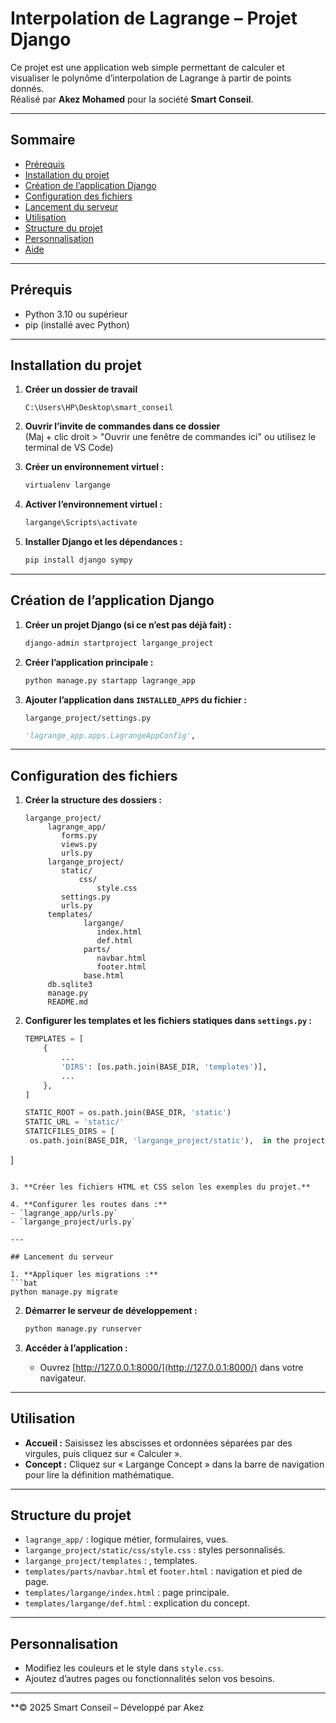 # Interpolation de Lagrange – Projet Django

Ce projet est une application web simple permettant de calculer et visualiser le polynôme d’interpolation de Lagrange à partir de points donnés.  
Réalisé par **Akez Mohamed** pour la société **Smart Conseil**.

---

## Sommaire

- [Prérequis](#prérequis)
- [Installation du projet](#installation-du-projet)
- [Création de l’application Django](#création-de-lapplication-django)
- [Configuration des fichiers](#configuration-des-fichiers)
- [Lancement du serveur](#lancement-du-serveur)
- [Utilisation](#utilisation)
- [Structure du projet](#structure-du-projet)
- [Personnalisation](#personnalisation)
- [Aide](#aide)

---

## Prérequis

- Python 3.10 ou supérieur
- pip (installé avec Python)

---

## Installation du projet

1. **Créer un dossier de travail**  
     
   `C:\Users\HP\Desktop\smart_conseil`

2. **Ouvrir l’invite de commandes dans ce dossier**  
   (Maj + clic droit > "Ouvrir une fenêtre de commandes ici" ou utilisez le terminal de VS Code)

3. **Créer un environnement virtuel :**
   ```bat
   virtualenv largange
   ```

4. **Activer l’environnement virtuel :**
   ```bat
   largange\Scripts\activate
   ```

5. **Installer Django et les dépendances :**
   ```bat
   pip install django sympy
   ```

---

## Création de l’application Django

1. **Créer un projet Django (si ce n’est pas déjà fait) :**
   ```bat
   django-admin startproject largange_project
   ```

2. **Créer l’application principale :**
   ```bat
   python manage.py startapp lagrange_app
   ```

3. **Ajouter l’application dans `INSTALLED_APPS` du fichier :**
   ```
   largange_project/settings.py
   ```
   ```python
   'lagrange_app.apps.LagrangeAppConfig',
   ```

---

## Configuration des fichiers

1. **Créer la structure des dossiers :**
   ```
   largange_project/
        lagrange_app/
           forms.py
           views.py
           urls.py
        largange_project/
           static/
               css/
                   style.css
           settings.py
           urls.py
        templates/
                largange/
                   index.html
                   def.html
                parts/
                   navbar.html
                   footer.html
                base.html
        db.sqlite3
        manage.py
        README.md
   ```

2. **Configurer les templates et les fichiers statiques dans `settings.py` :**
   ```python
   TEMPLATES = [
       {
           ...
           'DIRS': [os.path.join(BASE_DIR, 'templates')],
           ...
       },
   ]

   STATIC_ROOT = os.path.join(BASE_DIR, 'static')  
   STATIC_URL = 'static/'
   STATICFILES_DIRS = [
    os.path.join(BASE_DIR, 'largange_project/static'),  in the project
  ]
   ```

3. **Créer les fichiers HTML et CSS selon les exemples du projet.**

4. **Configurer les routes dans :**
   - `lagrange_app/urls.py`
   - `largange_project/urls.py`

---

## Lancement du serveur

1. **Appliquer les migrations :**
   ```bat
   python manage.py migrate
   ```

2. **Démarrer le serveur de développement :**
   ```bat
   python manage.py runserver
   ```

3. **Accéder à l’application :**
   - Ouvrez [http://127.0.0.1:8000/](http://127.0.0.1:8000/) dans votre navigateur.

---

## Utilisation

- **Accueil :** Saisissez les abscisses et ordonnées séparées par des virgules, puis cliquez sur « Calculer ».
- **Concept :** Cliquez sur « Largange Concept » dans la barre de navigation pour lire la définition mathématique.

---

## Structure du projet

- `lagrange_app/` : logique métier, formulaires, vues.
- `largange_project/static/css/style.css` : styles personnalisés.
- `largange_project/templates` : , templates.
- `templates/parts/navbar.html` et `footer.html` : navigation et pied de page.
- `templates/largange/index.html` : page principale.
- `templates/largange/def.html` : explication du concept.

---

## Personnalisation

- Modifiez les couleurs et le style dans `style.css`.
- Ajoutez d’autres pages ou fonctionnalités selon vos besoins.

---


**© 2025 Smart Conseil – Développé par Akez